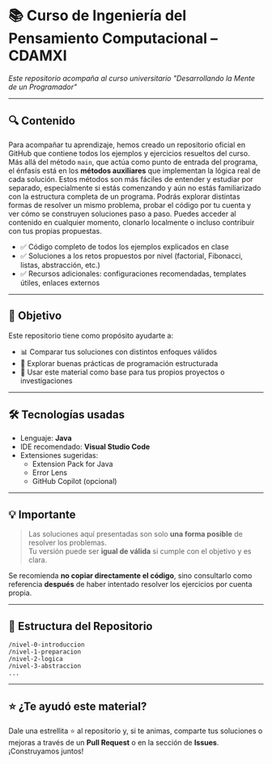# 📚 Curso de Ingeniería del Pensamiento Computacional – CDAMXI  
_Este repositorio acompaña al curso universitario "Desarrollando la Mente de un Programador"_

---

## 🔍 Contenido

Para acompañar tu aprendizaje, hemos creado un repositorio oficial en GitHub que contiene todos los ejemplos y ejercicios resueltos del curso. Más allá del método `main`, que actúa como punto de entrada del programa, el énfasis está en los **métodos auxiliares** que implementan la lógica real de cada solución. Estos métodos son más fáciles de entender y estudiar por separado, especialmente si estás comenzando y aún no estás familiarizado con la estructura completa de un programa. Podrás explorar distintas formas de resolver un mismo problema, probar el código por tu cuenta y ver cómo se construyen soluciones paso a paso. Puedes acceder al contenido en cualquier momento, clonarlo localmente o incluso contribuir con tus propias propuestas.



- ✅ Código completo de todos los ejemplos explicados en clase  
- ✅ Soluciones a los retos propuestos por nivel (factorial, Fibonacci, listas, abstracción, etc.)  
- ✅ Recursos adicionales: configuraciones recomendadas, templates útiles, enlaces externos

---

## 🎯 Objetivo

Este repositorio tiene como propósito ayudarte a:

- 📊 Comparar tus soluciones con distintos enfoques válidos  
- 🧠 Explorar buenas prácticas de programación estructurada  
- 🚀 Usar este material como base para tus propios proyectos o investigaciones

---

## 🛠️ Tecnologías usadas

- Lenguaje: **Java**  
- IDE recomendado: **Visual Studio Code**  
- Extensiones sugeridas:  
  - Extension Pack for Java  
  - Error Lens  
  - GitHub Copilot (opcional)

---

## 💡 Importante

> Las soluciones aquí presentadas son solo **una forma posible** de resolver los problemas.  
> Tu versión puede ser **igual de válida** si cumple con el objetivo y es clara.  

Se recomienda **no copiar directamente el código**, sino consultarlo como referencia **después** de haber intentado resolver los ejercicios por cuenta propia.

---

## 📂 Estructura del Repositorio

```
/nivel-0-introduccion  
/nivel-1-preparacion  
/nivel-2-logica  
/nivel-3-abstraccion  
...
```

---

## ⭐ ¿Te ayudó este material?

Dale una estrellita ⭐ al repositorio y, si te animas, comparte tus soluciones o mejoras a través de un **Pull Request** o en la sección de **Issues**. ¡Construyamos juntos!
